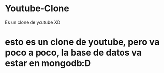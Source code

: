 # Youtube-Clone
Es un clone de youtube XD

<h1>esto es un clone de youtube, pero va poco a poco, la base de datos va estar en mongodb:D</h1>
